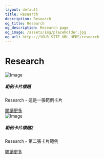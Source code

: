 ```yaml
---
layout: default
title: Research
description: Research
og_title: Research
og_description: Research page
og_image: /assets/img/placeholder.jpg
og_url: https://YOUR_SITE_URL_HERE/research
---
```


<h1 data-i18n="research">Research</h1>

<!-- 卡片範例 -->
<div class="card">
    <img src="/assets/img/placeholder.jpg" alt="Image" loading="lazy">
    <div class="card-body">
        <h5 class="card-title">範例卡片標題</h5>
        <p class="card-text">Research - 這是一張範例卡片</p>
        <a href="#" target="_blank" class="btn btn-primary">閱讀更多</a>
    </div>
</div>

<div class="card">
    <img src="/assets/img/placeholder.jpg" alt="Image" loading="lazy">
    <div class="card-body">
        <h5 class="card-title">範例卡片標題2</h5>
        <p class="card-text">Research - 第二張卡片範例</p>
        <a href="#" target="_blank" class="btn btn-primary">閱讀更多</a>
    </div>
</div>

